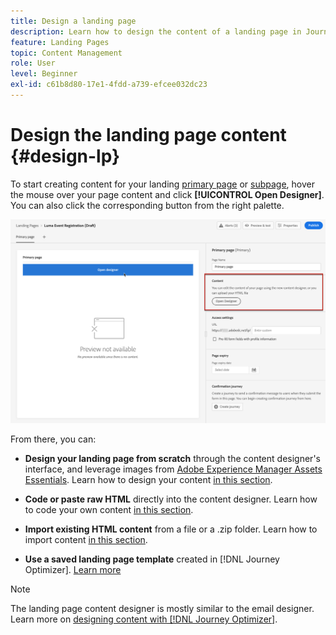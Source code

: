 ```yaml
---
title: Design a landing page
description: Learn how to design the content of a landing page in Journey Optimizer
feature: Landing Pages
topic: Content Management
role: User
level: Beginner
exl-id: c61b8d80-17e1-4fdd-a739-efcee032dc23
---
```

# Design the landing page content {#design-lp}

To start creating content for your landing [primary page](create-lp.md#configure-primary-page) or [subpage](create-lp.md#configure-subpages), hover the mouse over your page content and click **[!UICONTROL Open Designer]**. You can also click the corresponding button from the right palette.

![](assets/lp_open-designer.png)

From there, you can:

* **Design your landing page from scratch** through the content designer's interface, and leverage images from [Adobe Experience Manager Assets Essentials](../design/assets-essentials.md). Learn how to design your content <!--or use built-in templates--> [in this section](../design/create-email-content.md).

* **Code or paste raw HTML** directly into the content designer. Learn how to code your own content [in this section](../design/code-content.md).

* **Import existing HTML content** from a file or a .zip folder. Learn how to import content [in this section](../design/existing-content.md).

* **Use a saved landing page template** created in [!DNL Journey Optimizer]. [Learn more](lp-templates.md)

>[!NOTE]
>
>The landing page content designer is mostly similar to the email designer. Learn more on [designing content with [!DNL Journey Optimizer]](../design/design-emails.md).

